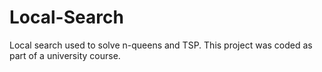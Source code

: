 # Local-Search

Local search used to solve n-queens and TSP.
This project was coded as part of a university course.
